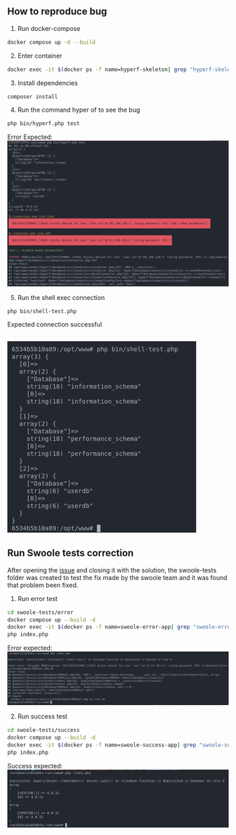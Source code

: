 ## How to reproduce bug
1. Run docker-compose
```sh
docker compose up -d --build
```
2. Enter container
```sh
docker exec -it $(docker ps -f name=hyperf-skeleton| grep "hyperf-skeleton" | awk '{ print $1 }') bash
```
3. Install dependencies
```sh
composer install
```
4. Run the command hyper of to see the bug
```sh
php bin/hyperf.php test
```
Error Expected:
![hyperf connection error](./.github/hyperf-conn.png)

5. Run the shell exec connection
```sh
php bin/shell-test.php
```
Expected connection successful

![hyperf connection error](./.github/shell-exec.png)
---
## Run Swoole tests correction
After opening the [issue](https://github.com/swoole/swoole-src/issues/5552) and closing it with the solution, the swoole-tests folder was created to test the fix made by the swoole team and it was found that problem been fixed.

1. Run error test
```sh
cd swoole-tests/error
docker compose up --build -d
docker exec -it $(docker ps -f name=swoole-error-app| grep "swoole-error-app" | awk '{ print $1 }') bash
php index.php
```
Error expected:
![Swoole connection error](./.github/Error-swoole.png)


2. Run success test
```sh
cd swoole-tests/success
docker compose up --build -d
docker exec -it $(docker ps -f name=swoole-success-app| grep "swoole-success-app" | awk '{ print $1 }') bash
php index.php
```

Success expected:
![Swoole connection success](./.github/Success-swoole.png)
